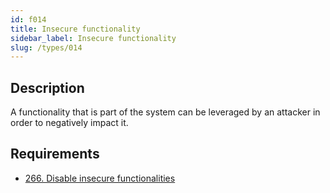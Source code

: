 ```yaml
---
id: f014
title: Insecure functionality
sidebar_label: Insecure functionality
slug: /types/014
---
```


## Description

A functionality that is part of the system can be leveraged by an attacker
in order to negatively impact it.

## Requirements

- [266. Disable insecure functionalities](/criteria/architecture/266)

